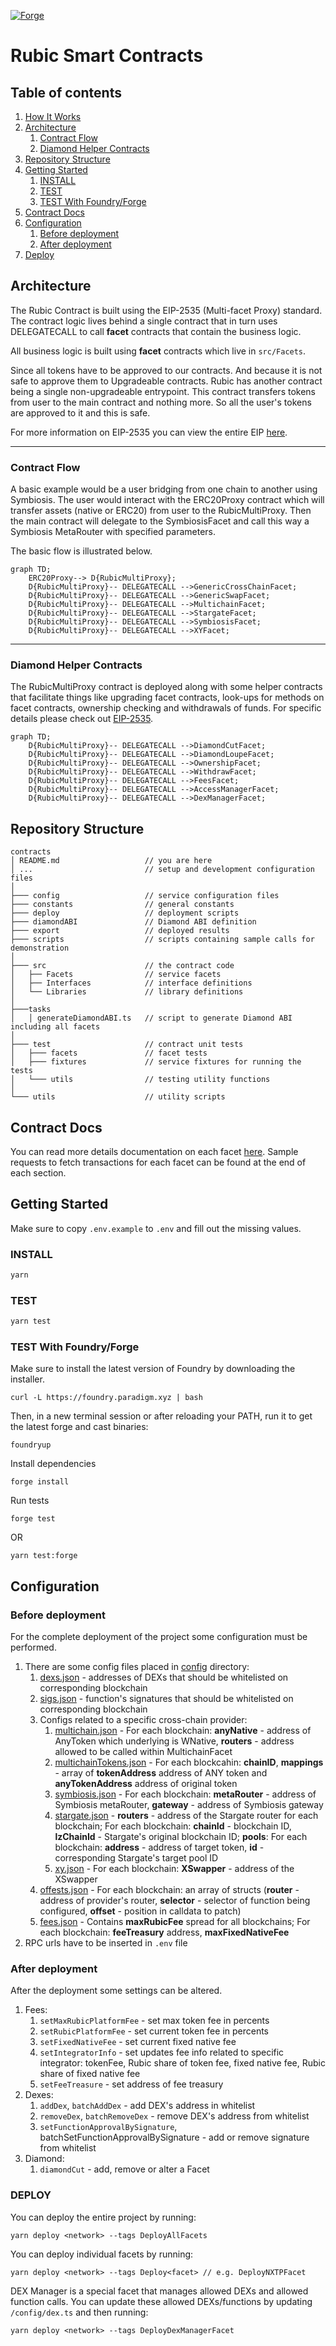 [![Forge](https://github.com/Cryptorubic/multi-proxy-rubic/actions/workflows/forge.yml/badge.svg)](https://github.com/Cryptorubic/multi-proxy-rubic/actions/workflows/forge.yml)

# Rubic Smart Contracts

## Table of contents

1. [How It Works](#how-it-works)
2. [Architecture](#architecture)
   1. [Contract Flow](#contract-flow)
   2. [Diamond Helper Contracts](#diamond-helper-contracts)
3. [Repository Structure](#repository-structure)
4. [Getting Started](#getting-started)
   1. [INSTALL](#install)
   2. [TEST](#test)
   3. [TEST With Foundry/Forge](#foundry-forge)
5. [Contract Docs](#contract-docs)
6. [Configuration](#configuration)
   1. [Before deployment](#configuration_before)
   2. [After deployment](#configuration_after)
7. [Deploy](#deploy)


## Architecture<a name="architecture"></a>

The Rubic Contract is built using the EIP-2535 (Multi-facet Proxy) standard. The contract logic lives behind a single contract that in turn uses DELEGATECALL to call **facet** contracts that contain the business logic.

All business logic is built using **facet** contracts which live in `src/Facets`.

Since all tokens have to be approved to our contracts. And because it is not safe to approve them to Upgradeable contracts.
Rubic has another contract being a single non-upgradeable entrypoint. This contract transfers tokens from user to the main contract and nothing more.
So all the user's tokens are approved to it and this is safe.

For more information on EIP-2535 you can view the entire EIP [here](https://eips.ethereum.org/EIPS/eip-2535).

---

### Contract Flow<a name="contract-flow"></a>

A basic example would be a user bridging from one chain to another using Symbiosis.
The user would interact with the ERC20Proxy contract which will transfer assets (native or ERC20) from user to the RubicMultiProxy.
Then the main contract will delegate to the SymbiosisFacet and call this way a Symbiosis MetaRouter with specified parameters.

The basic flow is illustrated below.

```mermaid
graph TD;
    ERC20Proxy--> D{RubicMultiProxy};
    D{RubicMultiProxy}-- DELEGATECALL -->GenericCrossChainFacet;
    D{RubicMultiProxy}-- DELEGATECALL -->GenericSwapFacet;
    D{RubicMultiProxy}-- DELEGATECALL -->MultichainFacet;
    D{RubicMultiProxy}-- DELEGATECALL -->StargateFacet;
    D{RubicMultiProxy}-- DELEGATECALL -->SymbiosisFacet;
    D{RubicMultiProxy}-- DELEGATECALL -->XYFacet;
```

---

### Diamond Helper Contracts<a name="diamond-helper-contracts"></a>

The RubicMultiProxy contract is deployed along with some helper contracts that facilitate things like upgrading facet contracts, look-ups for methods on facet contracts, ownership checking and withdrawals of funds. For specific details please check out [EIP-2535](https://eips.ethereum.org/EIPS/eip-2535).

```mermaid
graph TD;
    D{RubicMultiProxy}-- DELEGATECALL -->DiamondCutFacet;
    D{RubicMultiProxy}-- DELEGATECALL -->DiamondLoupeFacet;
    D{RubicMultiProxy}-- DELEGATECALL -->OwnershipFacet;
    D{RubicMultiProxy}-- DELEGATECALL -->WithdrawFacet;
    D{RubicMultiProxy}-- DELEGATECALL -->FeesFacet;
    D{RubicMultiProxy}-- DELEGATECALL -->AccessManagerFacet;
    D{RubicMultiProxy}-- DELEGATECALL -->DexManagerFacet;
```

## Repository Structure<a name="repository-structure"></a>

```
contracts
│ README.md                   // you are here
│ ...                         // setup and development configuration files
│
├─── config                   // service configuration files
├─── constants                // general constants
├─── deploy                   // deployment scripts
├─── diamondABI               // Diamond ABI definition
├─── export                   // deployed results
├─── scripts                  // scripts containing sample calls for demonstration
│
├─── src                      // the contract code
│   ├── Facets                // service facets
│   ├── Interfaces            // interface definitions
│   └── Libraries             // library definitions
│
├───tasks
│   │ generateDiamondABI.ts   // script to generate Diamond ABI including all facets
│
├─── test                     // contract unit tests
│   ├─── facets               // facet tests
│   ├─── fixtures             // service fixtures for running the tests
│   └─── utils                // testing utility functions
│
└─── utils                    // utility scripts
```

## Contract Docs<a name="contract-docs"></a>

You can read more details documentation on each facet [here](./docs/README.md).
Sample requests to fetch transactions for each facet can be found at the end of each section.

## Getting Started<a name="getting-started"></a>

Make sure to copy `.env.example` to `.env` and fill out the missing values.

### INSTALL<a name="install"></a>

```bash
yarn
```

### TEST<a name="test"></a>

```bash
yarn test
```

### TEST With Foundry/Forge<a name="foundry-forge"></a>

Make sure to install the latest version of Foundry by downloading the installer.

```
curl -L https://foundry.paradigm.xyz | bash
```

Then, in a new terminal session or after reloading your PATH, run it to get the latest forge and cast binaries:

```
foundryup
```

Install dependencies

```
forge install
```

Run tests

```
forge test
```

OR

```
yarn test:forge
```

## Configuration<a name="configuration"></a>

### Before deployment<a name="configuration_before"></a>

For the complete deployment of the project some configuration must be performed.

1) There are some config files placed in [config](./config) directory:
   1) [dexs.json](./config/dexs.json) - addresses of DEXs that should be whitelisted on corresponding blockchain
   2) [sigs.json](./config/sigs.json) - function's signatures that should be whitelisted on corresponding blockchain
   3) Configs related to a specific cross-chain provider:
      1) [multichain.json](./config/multichain.json) - For each blockchain: **anyNative** - address of AnyToken which underlying is WNative, **routers** - address allowed to be called within MultichainFacet
      2) [multichainTokens.json](config/multichainTokens.json) - For each blockcahin: **chainID**, **mappings** - array of **tokenAddress** address of ANY token and **anyTokenAddress** address of original token
      2) [symbiosis.json](./config/symbiosis.json) - For each blockchain: **metaRouter** - address of Symbiosis metaRouter, **gateway** - address of Symbiosis gateway
      3) [stargate.json](./config/stargate.json) - **routers** - address of the Stargate router for each blockchain;
      For each blockchain: **chainId** - blockchain ID, **lzChainId** - Stargate's original blockchain ID;
      **pools**: For each blockchain: **address** - address of target token, **id** - corresponding Stargate's target pool ID
      4) [xy.json](./config/xy.json) - For each blockchain: **XSwapper** - address of the XSwapper
   4) [offests.json](./config/offsets.json) - For each blockchain: an array of structs (**router** - address of provider's router, **selector** - selector of function being configured, **offset** - position in calldata to patch)
   5) [fees.json](./config/fees.json) - Contains **maxRubicFee** spread for all blockchains; For each blockchain: **feeTreasury** address, **maxFixedNativeFee**
2) RPC urls have to be inserted in `.env` file

### After deployment<a name="configuration_after"></a>

After the deployment some settings can be altered.

1) Fees:
   1) `setMaxRubicPlatformFee` - set max token fee in percents
   2) `setRubicPlatformFee` - set current token fee in percents
   3) `setFixedNativeFee` - set current fixed native fee
   4) `setIntegratorInfo` - set updates fee info related to specific integrator: tokenFee, Rubic share of token fee, fixed native fee, Rubic share of fixed native fee
   5) `setFeeTreasure` - set address of fee treasury
2) Dexes:
   1) `addDex`, `batchAddDex` - add DEX's address in whitelist
   2) `removeDex`, `batchRemoveDex` - remove DEX's address from whitelist
   3) `setFunctionApprovalBySignature`, batchSetFunctionApprovalBySignature - add or remove signature from whitelist
3) Diamond:
   1) `diamondCut` - add, remove or alter a Facet

### DEPLOY<a name="deploy"></a>

You can deploy the entire project by running:

`yarn deploy <network> --tags DeployAllFacets`

You can deploy individual facets by running:

`yarn deploy <network> --tags Deploy<facet> // e.g. DeployNXTPFacet`

DEX Manager is a special facet that manages allowed DEXs and allowed function calls. You can update these allowed DEXs/functions by updating `/config/dex.ts` and then running:

`yarn deploy <network> --tags DeployDexManagerFacet`
